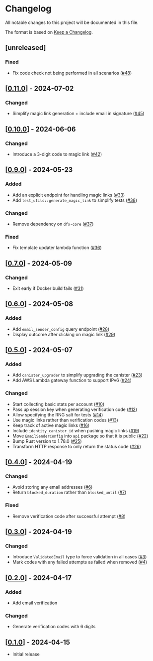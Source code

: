 # Changelog
All notable changes to this project will be documented in this file.

The format is based on [Keep a Changelog](https://keepachangelog.com/en/1.0.0/).

## [unreleased]

### Fixed

- Fix code check not being performed in all scenarios ([#48](https://github.com/open-chat-labs/ic-sign-in-with-email/pull/48))

## [[0.11.0](https://github.com/open-chat-labs/ic-sign-in-with-email/releases/tag/v0.11.0)] - 2024-07-02

### Changed

- Simplify magic link generation + include email in signature ([#45](https://github.com/open-chat-labs/ic-sign-in-with-email/pull/45))

## [[0.10.0](https://github.com/open-chat-labs/ic-sign-in-with-email/releases/tag/v0.10.0)] - 2024-06-06

### Changed

- Introduce a 3-digit code to magic link ([#42](https://github.com/open-chat-labs/ic-sign-in-with-email/pull/42))

## [[0.9.0](https://github.com/open-chat-labs/ic-sign-in-with-email/releases/tag/v0.9.0)] - 2024-05-23

### Added 

- Add an explicit endpoint for handling magic links ([#33](https://github.com/open-chat-labs/ic-sign-in-with-email/pull/33))
- Add `test_utils::generate_magic_link` to simplify tests ([#38](https://github.com/open-chat-labs/ic-sign-in-with-email/pull/38))

### Changed

- Remove dependency on `dfx-core` ([#37](https://github.com/open-chat-labs/ic-sign-in-with-email/pull/37))

### Fixed

- Fix template updater lambda function ([#36](https://github.com/open-chat-labs/ic-sign-in-with-email/pull/36))

## [[0.7.0](https://github.com/open-chat-labs/ic-sign-in-with-email/releases/tag/v0.7.0)] - 2024-05-09

### Changed

- Exit early if Docker build fails ([#31](https://github.com/open-chat-labs/ic-sign-in-with-email/pull/31))

## [[0.6.0](https://github.com/open-chat-labs/ic-sign-in-with-email/releases/tag/v0.6.0)] - 2024-05-08

### Added 

- Add `email_sender_config` query endpoint ([#28](https://github.com/open-chat-labs/ic-sign-in-with-email/pull/28))
- Display outcome after clicking on magic link ([#29](https://github.com/open-chat-labs/ic-sign-in-with-email/pull/29))

## [[0.5.0](https://github.com/open-chat-labs/ic-sign-in-with-email/releases/tag/v0.5.0)] - 2024-05-07

### Added

- Add `canister_upgrader` to simplify upgrading the canister ([#23](https://github.com/open-chat-labs/ic-sign-in-with-email/pull/23))
- Add AWS Lambda gateway function to support IPv6 ([#24](https://github.com/open-chat-labs/ic-sign-in-with-email/pull/24))

### Changed

- Start collecting basic stats per account ([#10](https://github.com/open-chat-labs/ic-sign-in-with-email/pull/10))
- Pass up session key when generating verification code ([#12](https://github.com/open-chat-labs/ic-sign-in-with-email/pull/12))
- Allow specifying the RNG salt for tests ([#14](https://github.com/open-chat-labs/ic-sign-in-with-email/pull/14))
- Use magic links rather than verification codes ([#13](https://github.com/open-chat-labs/ic-sign-in-with-email/pull/13))
- Keep track of active magic links ([#16](https://github.com/open-chat-labs/ic-sign-in-with-email/pull/16))
- Include `identity_canister_id` when pushing magic links ([#19](https://github.com/open-chat-labs/ic-sign-in-with-email/pull/19))
- Move `EmailSenderConfig` into `api` package so that it is public ([#22](https://github.com/open-chat-labs/ic-sign-in-with-email/pull/22))
- Bump Rust version to 1.78.0 ([#25](https://github.com/open-chat-labs/ic-sign-in-with-email/pull/25))
- Transform HTTP response to only return the status code ([#26](https://github.com/open-chat-labs/ic-sign-in-with-email/pull/26))

## [[0.4.0](https://github.com/open-chat-labs/ic-sign-in-with-email/releases/tag/v0.4.0)] - 2024-04-19

### Changed

- Avoid storing any email addresses ([#6](https://github.com/open-chat-labs/ic-sign-in-with-email/pull/6))
- Return `blocked_duration` rather than `blocked_until` ([#7](https://github.com/open-chat-labs/ic-sign-in-with-email/pull/7))

### Fixed

- Remove verification code after successful attempt ([#8](https://github.com/open-chat-labs/ic-sign-in-with-email/pull/8))

## [[0.3.0](https://github.com/open-chat-labs/ic-sign-in-with-email/releases/tag/v0.3.0)] - 2024-04-19

### Changed

- Introduce `ValidatedEmail` type to force validation in all cases ([#3](https://github.com/open-chat-labs/ic-sign-in-with-email/pull/3))
- Mark codes with any failed attempts as failed when removed ([#4](https://github.com/open-chat-labs/ic-sign-in-with-email/pull/4))

## [[0.2.0](https://github.com/open-chat-labs/ic-sign-in-with-email/releases/tag/v0.2.0)] - 2024-04-17

### Added

- Add email verification

### Changed

- Generate verification codes with 6 digits

## [[0.1.0](https://github.com/open-chat-labs/ic-sign-in-with-email/releases/tag/v0.1.0)] - 2024-04-15

- Initial release
